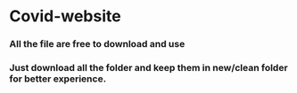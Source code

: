 # Covid-website

### All the file are free to download and use
### Just download all the folder and keep them in new/clean folder for better experience.

